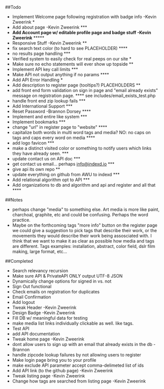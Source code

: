 ##Todo

- Implement Welcome page following registration with badge info -Kevin Zweerink *
- Add about page -Kevin Zweerink ***
- __Add Account page w/ editable profile page and badge stuff -Kevin Zweerink__ *****
- Responsive Stuff -Kevin Zweerink **
- fix search text color (to hard to see PLACEHOLDER) ****
- no results page handling ***
- Verified system to easily check for real peeps on our site *
- Make sure no echo statements will ever show up topside **
- Implement API key call limits ***
- Make API not output anything if no params ****
- Add API Error Handling *
- Add description to register page (tooltips?) PLACEHOLDERS **
- add front end form validation on sign in page and "email already exists" message on registration page. **** see includes/email_exists_test.php
- handle front end zip lookup fails ***
- Add International Support ***
- Reset Password -Brannon Dorsey ****
- Implement and entire like system ***
- Implement bookmarks ***
- change "url" in register page to "website" ****
- capitalize both words in multi word tags and media?
NO: no caps on tags and caps every word on media ****
- add logo favicon ***
- make a distinct visited color or something to notify users which links they have already seen. ***
- update contact us on API doc ***
- get contact us email… perhaps info@indexd.io ***
- give api its own repo **
- update everything on github from AWU to indexd ***
- Add relational algorithm opt to API ***
- Add organizations to db and algorithm and api and register and all that ****

##Notes
- perhaps change "media" to something else. Art media is more like paint, charchoal, graphite, etc and could be confusing. Perhaps the word practice.
- Maybe on the forthcoming tags "more info" button on the register page we could give a suggestion to pick tags that describe their work, or the movements they would describe their work being assosciated with. I think that we want to make it as clear as possible how media and tags are different. Tags examples: installation, abstract, color field, dslr film making, large format, etc…


##Completed

- Search relevancy recursion
- Make sure API & PrivateAPI ONLY output UTF-8 JSON
- Dynamically change options for signed in vs. not
- Sign Out functional
- Check emails on registration for duplicates
- Email Confirmation
- Add logout
- Tweak Header -Kevin Zweerink
- Design Badge -Kevin Zweerink
- Fill DB w/ meaningful data for testing
- make media list links individually clickable as well. like tags.
- Test API
- add API documentation
- Tweak home page -Kevin Zweerink
- dont allow users to sign up with an email that already exists in the db -Brannon
- handle zipcode lookup failures by not allowing users to register
- Make login page bring you to your profile
- make exclude API parameter accept comma-delimeted list of ids
- Add API link (to the github page)  -Kevin Zweerink 
- Tweak listing page -Kevin Zweerink
- Change how tags are searched from listing page -Kevin Zweerink
